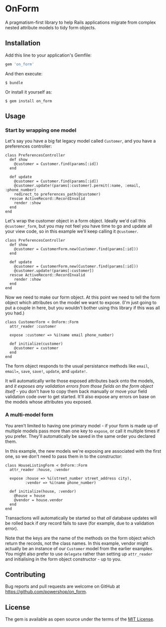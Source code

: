 # OnForm

A pragmatism-first library to help Rails applications migrate from complex nested attribute models to tidy form objects.

## Installation

Add this line to your application's Gemfile:

```ruby
gem 'on_form'
```

And then execute:

    $ bundle

Or install it yourself as:

    $ gem install on_form

## Usage

### Start by wrapping one model

Let's say you have a big fat legacy model called `Customer`, and you have a preferences controller:

	class PreferencesController
	  def show
	    @customer = Customer.find(params[:id])
	  end

	  def update
	    @customer = Customer.find(params[:id])
	    @customer.update!(params[:customer].permit(:name, :email, :phone_number)
	    redirect_to preferences_path(@customer)
	  rescue ActiveRecord::RecordInvalid
	    render :show
	  end
	end

Let's wrap the customer object in a form object.  Ideally we'd call this `@customer_form`, but you may not feel you have time to go and update all your view code, so in this example we'll keep calling it `@customer`.

	class PreferencesController
	  def show
	    @customer = CustomerForm.new(Customer.find(params[:id]))
	  end

	  def update
	    @customer = CustomerForm.new(Customer.find(params[:id]))
	    @customer.update!(params[:customer])
	  rescue ActiveRecord::RecordInvalid
	    render :show
	  end
	end

Now we need to make our form object.  At this point we need to tell the form object which attributes on the model we want to expose.  (I'm just going to put a couple in here, but you wouldn't bother using this library if this was all you had.)

	class CustomerForm < OnForm::Form
	  attr_reader :customer

	  expose :customer => %i(name email phone_number)

	  def initialize(customer)
	    @customer = customer
	  end
	end

The form object responds to the usual persistance methods like `email`, `email=`, `save`, `save!`, `update`, and `update!`.  

It will automatically write those exposed attributes back onto the models, and *it exposes any validation errors from those fields on the form object itself* - you don't have to copy them back manually or move your field validation code over to get started.  It'll also expose any errors on base on the models whose attributes you exposed.

### A multi-model form

You aren't limited to having one primary model - if your form is made up of multiple models pass more than one key to `expose`, or call it multiple times if you prefer.  They'll automatically be saved in the same order you declared them.

In this example, the new models we're exposing are associated with the first one, so we don't need to pass them in to the constructor:

	class HouseListingForm < OnForm::Form
	  attr_reader :house, :vendor

	  expose :house => %i(street_number street_address city),
	         :vendor => %i(name phone_number)

	  def initialize(house, :vendor)
	    @house = house
	    @vendor = house.vendor
	  end
	end

Transactions will automatically be started so that _all_ database updates will be rolled back if _any_ record fails to save (for example, due to a validation error).

Note that the keys are the name of the methods on the form object which return the records, not the class names.  In this example, vendor might actually be an instance of our `Customer` model from the earlier examples.  You might also prefer to use `delegate` rather than setting up `attr_reader` and initialising in the form object constructor - up to you.

## Contributing

Bug reports and pull requests are welcome on GitHub at https://github.com/powershop/on_form.


## License

The gem is available as open source under the terms of the [MIT License](http://opensource.org/licenses/MIT).

